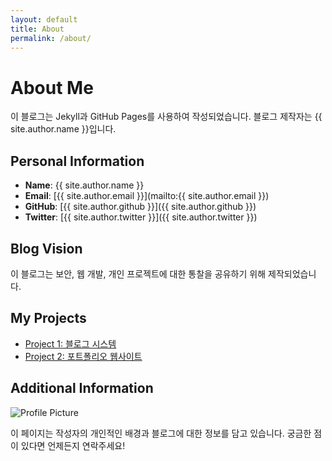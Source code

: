 ```yaml
---
layout: default
title: About
permalink: /about/
---
```


# About Me

이 블로그는 Jekyll과 GitHub Pages를 사용하여 작성되었습니다. 블로그 제작자는 {{ site.author.name }}입니다.

## Personal Information
- **Name**: {{ site.author.name }}
- **Email**: [{{ site.author.email }}](mailto:{{ site.author.email }})
- **GitHub**: [{{ site.author.github }}]({{ site.author.github }})
- **Twitter**: [{{ site.author.twitter }}]({{ site.author.twitter }})

## Blog Vision
이 블로그는 보안, 웹 개발, 개인 프로젝트에 대한 통찰을 공유하기 위해 제작되었습니다.

## My Projects
- [Project 1: 블로그 시스템](https://github.com/username/project1)
- [Project 2: 포트폴리오 웹사이트](https://github.com/username/project2)

## Additional Information
![Profile Picture](/assets/profile-picture.jpg)

이 페이지는 작성자의 개인적인 배경과 블로그에 대한 정보를 담고 있습니다. 궁금한 점이 있다면 언제든지 연락주세요!
